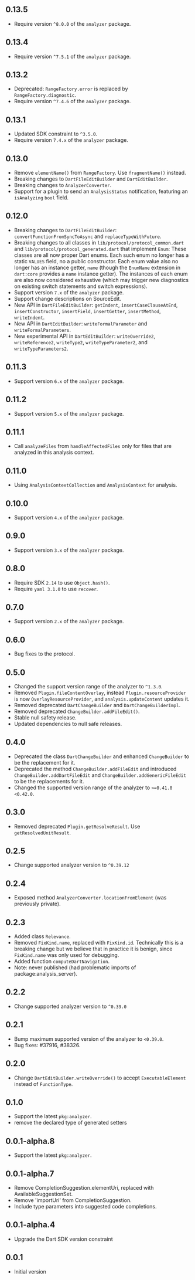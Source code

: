 ## 0.13.5
- Require version `^8.0.0` of the `analyzer` package.

## 0.13.4
- Require version `^7.5.1` of the `analyzer` package.

## 0.13.2
- Deprecated: `RangeFactory.error` is replaced by `RangeFactory.diagnostic`.
- Require version `^7.4.6` of the `analyzer` package.

## 0.13.1
- Updated SDK constraint to `^3.5.0`.
- Require version `7.4.x` of the `analyzer` package.

## 0.13.0
- Remove `elementName()` from `RangeFactory`. Use `fragmentName()` instead.
- Breaking changes to `DartFileEditBuilder` and `DartEditBuilder`.
- Breaking changes to `AnalyzerConverter`.
- Support for a plugin to send an `AnalysisStatus` notification, featuring an
  `isAnalyzing` `bool` field.

## 0.12.0
- Breaking changes to `DartFileEditBuilder`: `convertFunctionFromSyncToAsync`
  and `replaceTypeWithFuture`.
- Breaking changes to all classes in `lib/protocol/protocol_common.dart` and
  `lib/protocol/protocol_generated.dart` that implement `Enum`: These classes
  are all now proper Dart enums. Each such enum no longer has a static `VALUES`
  field, no a public constructor. Each enum value also no longer has an
  instance getter, `name` (though the `EnumName` extension in `dart:core`
  provides a `name` instance getter). The instances of each enum are also now
  considered exhaustive (which may trigger new diagnostics on existing switch
  statements and switch expressions).
- Support version `7.x` of the `analyzer` package.
- Support change descriptions on SourceEdit.
- New API in `DartFileEditBuilder`: `getIndent`, `insertCaseClauseAtEnd`,
  `insertConstructor`, `insertField`, `insertGetter`, `insertMethod`,
  `writeIndent`.
- New API in `DartEditBuilder`: `writeFormalParameter` and
  `writeFormalParameters`.
- New experimental API in `DartEditBuilder`: `writeOverride2`,
  `writeReference2`, `writeType2`, `writeTypeParameter2`, and
  `writeTypeParameters2`.

## 0.11.3

- Support version `6.x` of the `analyzer` package.

## 0.11.2

- Support version `5.x` of the `analyzer` package.

## 0.11.1
- Call `analyzeFiles` from `handleAffectedFiles` only for files that are
  analyzed in this analysis context.

## 0.11.0
- Using `AnalysisContextCollection` and `AnalysisContext` for analysis.

## 0.10.0
- Support version `4.x` of the `analyzer` package.

## 0.9.0
- Support version `3.x` of the `analyzer` package.

## 0.8.0
- Require SDK `2.14` to use `Object.hash()`.
- Require `yaml 3.1.0` to use `recover`.

## 0.7.0
- Support version `2.x` of the `analyzer` package.

## 0.6.0
- Bug fixes to the protocol.

## 0.5.0
- Changed the support version range of the analyzer to `^1.3.0`.
- Removed `Plugin.fileContentOverlay`, instead `Plugin.resourceProvider` is
  now `OverlayResourceProvider`, and `analysis.updateContent` updates it.
- Removed deprecated `DartChangeBuilder` and `DartChangeBuilderImpl`.
- Removed deprecated `ChangeBuilder.addFileEdit()`.
- Stable null safety release.
- Updated dependencies to null safe releases.

## 0.4.0
- Deprecated the class `DartChangeBuilder` and enhanced `ChangeBuilder` to be
  the replacement for it.
- Deprecated the method `ChangeBuilder.addFileEdit` and introduced
  `ChangeBuilder.addDartFileEdit` and `ChangeBuilder.addGenericFileEdit` to be
  the replacements for it.
- Changed the supported version range of the analyzer to `>=0.41.0 <0.42.0`.

## 0.3.0
- Removed deprecated `Plugin.getResolveResult`. Use `getResolvedUnitResult`.

## 0.2.5
- Change supported analyzer version to `^0.39.12`

## 0.2.4
- Exposed method `AnalyzerConverter.locationFromElement` (was previously
  private).

## 0.2.3
- Added class `Relevance`.
- Removed `FixKind.name`, replaced with `FixKind.id`.  Technically this is a
  breaking change but we believe that in practice it is benign, since
  `FixKind.name` was only used for debugging.
- Added function `computeDartNavigation`.
- Note: never published (had problematic imports of package:analysis_server).

## 0.2.2
- Change supported analyzer version to `^0.39.0`

## 0.2.1
- Bump maximum supported version of the analyzer to `<0.39.0`.
- Bug fixes: #37916, #38326.

## 0.2.0
- Change `DartEditBuilder.writeOverride()` to accept `ExecutableElement`
  instead of `FunctionType`.

## 0.1.0

- Support the latest `pkg:analyzer`.
- remove the declared type of generated setters

## 0.0.1-alpha.8

- Support the latest `pkg:analyzer`.

## 0.0.1-alpha.7

- Remove CompletionSuggestion.elementUri, replaced with AvailableSuggestionSet.
- Remove 'importUri' from CompletionSuggestion.
- Include type parameters into suggested code completions.

## 0.0.1-alpha.4

- Upgrade the Dart SDK version constraint

## 0.0.1

- Initial version
